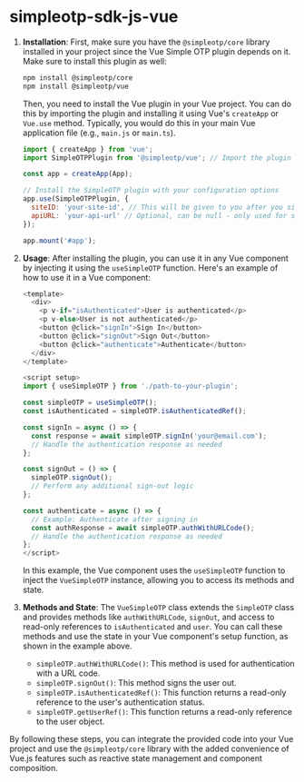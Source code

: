 # simpleotp-sdk-js-vue

1. **Installation**:
   First, make sure you have the `@simpleotp/core` library installed in your project since the Vue Simple OTP plugin depends on it. Make sure to install this plugin as well:

   ```bash
   npm install @simpleotp/core
   npm install @simpleotp/vue
   ```
   
   Then, you need to install the Vue plugin in your Vue project. You can do this by importing the plugin and installing it using Vue's `createApp` or `Vue.use` method. Typically, you would do this in your main Vue application file (e.g., `main.js` or `main.ts`).

   ```javascript
   import { createApp } from 'vue';
   import SimpleOTPPlugin from '@simpleotp/vue'; // Import the plugin

   const app = createApp(App);

   // Install the SimpleOTP plugin with your configuration options
   app.use(SimpleOTPPlugin, {
     siteID: 'your-site-id', // This will be given to you after you sign up for a Simple OTP subscription and create a site
     apiURL: 'your-api-url' // Optional, can be null - only used for self hosting
   });

   app.mount('#app');
   ```

3. **Usage**:
   After installing the plugin, you can use it in any Vue component by injecting it using the `useSimpleOTP` function. Here's an example of how to use it in a Vue component:

   ```javascript
   <template>
     <div>
       <p v-if="isAuthenticated">User is authenticated</p>
       <p v-else>User is not authenticated</p>
       <button @click="signIn">Sign In</button>
       <button @click="signOut">Sign Out</button>
       <button @click="authenticate">Authenticate</button>
     </div>
   </template>
   
   <script setup>
   import { useSimpleOTP } from './path-to-your-plugin';
   
   const simpleOTP = useSimpleOTP();
   const isAuthenticated = simpleOTP.isAuthenticatedRef();
   
   const signIn = async () => {
     const response = await simpleOTP.signIn('your@email.com');
     // Handle the authentication response as needed
   };
   
   const signOut = () => {
     simpleOTP.signOut();
     // Perform any additional sign-out logic
   };
   
   const authenticate = async () => {
     // Example: Authenticate after signing in
     const authResponse = await simpleOTP.authWithURLCode();
     // Handle the authentication response as needed
   };
   </script>
   ```

   In this example, the Vue component uses the `useSimpleOTP` function to inject the `VueSimpleOTP` instance, allowing you to access its methods and state.

4. **Methods and State**:
   The `VueSimpleOTP` class extends the `SimpleOTP` class and provides methods like `authWithURLCode`, `signOut`, and access to read-only references to `isAuthenticated` and `user`. You can call these methods and use the state in your Vue component's setup function, as shown in the example above.

   - `simpleOTP.authWithURLCode()`: This method is used for authentication with a URL code.
   - `simpleOTP.signOut()`: This method signs the user out.
   - `simpleOTP.isAuthenticatedRef()`: This function returns a read-only reference to the user's authentication status.
   - `simpleOTP.getUserRef()`: This function returns a read-only reference to the user object.

By following these steps, you can integrate the provided code into your Vue project and use the `@simpleotp/core` library with the added convenience of Vue.js features such as reactive state management and component composition.
